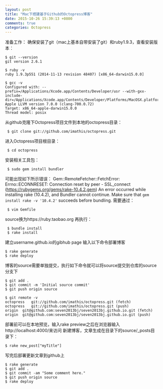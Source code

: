 ```yaml
---
layout: post
title: "Mac下搭建基于Github的Octopress博客"
date: 2015-10-26 15:39:13 +0800
comments: true
categories: Octopress
---
```

准备工作：
  确保安装了git（mac上基本自带安装了git）和ruby1.9.3，查看安装版本：

    $ git --version
    git version 2.6.1

    $ ruby -v
    ruby 1.9.3p551 (2014-11-13 revision 48407) [x86_64-darwin15.0.0]

    $ gcc -v
    Configured with: --prefix=/Applications/Xcode.app/Contents/Developer/usr --with-gxx-include-dir=/Applications/Xcode.app/Contents/Developer/Platforms/MacOSX.platform/Developer/SDKs/MacOSX10.11.sdk/usr/include/c++/4.2.1
    Apple LLVM version 7.0.0 (clang-700.0.72)
    Target: x86_64-apple-darwin15.0.0
    Thread model: posix
    
  从github克隆下Octopress项目文件到本地的octopress目录：
  
     $ git clone git://github.com/imathis/octopress.git
     
   进入Octopress项目根目录：
     
     $ cd octopress
     
   安装相关工具包：
   
     $ sudo gem install bundler
     
   可能出现如下所示错误：
Gem::RemoteFetcher::FetchError: Errno::ECONNRESET: Connection reset by peer - SSL_connect (https://rubygems.org/gems/rake-10.4.2.gem)
An error occurred while installing rake (10.4.2), and Bundler cannot continue.
Make sure that `gem install rake -v '10.4.2'` succeeds before bundling.
   需要通过：
   
     $ vim Gemfile
   
   source换为https://ruby.taobao.org 再执行：
     
     $ bundle install
     $ rake install

建立username.github.io的gibhub page
输入以下命令部署博客

    $ rake generate
    $ rake deploy
    
  博客的source需要单独提交，执行如下命令就可以将source提交到仓库的source分支下
  
    $ git add .
    $ git commit -m 'Initial source commit'
    $ git push origin source
    
    $ git remote -v
    octopress	git://github.com/imathis/octopress.git (fetch)
    octopress	git://github.com/imathis/octopress.git (push)
    origin	git@github.com:seven2013bj/seven2013bj.github.io.git (fetch)
    origin	git@github.com:seven2013bj/seven2013bj.github.io.git (push)

部署前可以在本地预览，输入rake preview之后在浏览器输入http://localhost:4000/来访问
新建博客，文章生成在目录下的source/_posts目录下：

    $ rake new_post["myTitle"]

写完后部署更新文章到github上

    $ rake generate
    $ git add .
    $ git commit -am "Some comment here." 
    $ git push origin source
    $ rake deploy



